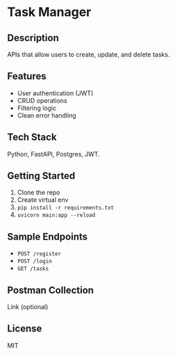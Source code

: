 # Task Manager

## Description
APIs that allow users to create, update, and delete tasks.

## Features
- User authentication (JWT)
- CRUD operations
- Filtering logic
- Clean error handling

## Tech Stack
Python, FastAPI, Postgres, JWT.

## Getting Started
1. Clone the repo  
2. Create virtual env  
3. `pip install -r requirements.txt`  
4. `uvicorn main:app --reload`

## Sample Endpoints
- `POST /register`
- `POST /login`
- `GET /tasks`

## Postman Collection
Link (optional)

## License
MIT

